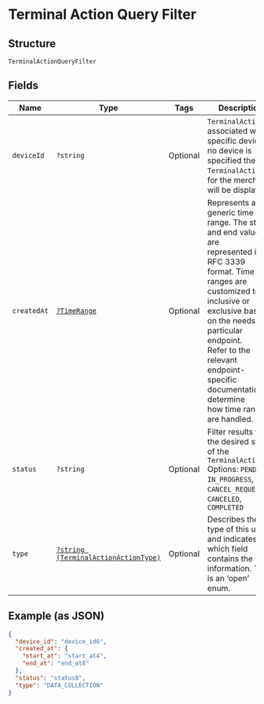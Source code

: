 
# Terminal Action Query Filter

## Structure

`TerminalActionQueryFilter`

## Fields

| Name | Type | Tags | Description | Getter | Setter |
|  --- | --- | --- | --- | --- | --- |
| `deviceId` | `?string` | Optional | `TerminalAction`s associated with a specific device. If no device is specified then all<br>`TerminalAction`s for the merchant will be displayed. | getDeviceId(): ?string | setDeviceId(?string deviceId): void |
| `createdAt` | [`?TimeRange`](../../doc/models/time-range.md) | Optional | Represents a generic time range. The start and end values are<br>represented in RFC 3339 format. Time ranges are customized to be<br>inclusive or exclusive based on the needs of a particular endpoint.<br>Refer to the relevant endpoint-specific documentation to determine<br>how time ranges are handled. | getCreatedAt(): ?TimeRange | setCreatedAt(?TimeRange createdAt): void |
| `status` | `?string` | Optional | Filter results with the desired status of the `TerminalAction`<br>Options: `PENDING`, `IN_PROGRESS`, `CANCEL_REQUESTED`, `CANCELED`, `COMPLETED` | getStatus(): ?string | setStatus(?string status): void |
| `type` | [`?string (TerminalActionActionType)`](../../doc/models/terminal-action-action-type.md) | Optional | Describes the type of this unit and indicates which field contains the unit information. This is an ‘open’ enum. | getType(): ?string | setType(?string type): void |

## Example (as JSON)

```json
{
  "device_id": "device_id6",
  "created_at": {
    "start_at": "start_at4",
    "end_at": "end_at8"
  },
  "status": "status8",
  "type": "DATA_COLLECTION"
}
```

